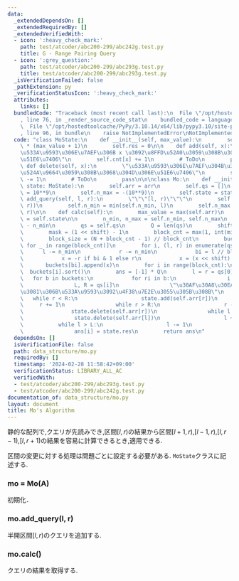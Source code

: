 ```yaml
---
data:
  _extendedDependsOn: []
  _extendedRequiredBy: []
  _extendedVerifiedWith:
  - icon: ':heavy_check_mark:'
    path: test/atcoder/abc200-299/abc242g.test.py
    title: G - Range Pairing Query
  - icon: ':grey_question:'
    path: test/atcoder/abc200-299/abc293g.test.py
    title: test/atcoder/abc200-299/abc293g.test.py
  _isVerificationFailed: false
  _pathExtension: py
  _verificationStatusIcon: ':heavy_check_mark:'
  attributes:
    links: []
  bundledCode: "Traceback (most recent call last):\n  File \"/opt/hostedtoolcache/PyPy/3.10.14/x64/lib/pypy3.10/site-packages/onlinejudge_verify/documentation/build.py\"\
    , line 76, in _render_source_code_stat\n    bundled_code = language.bundle(\n\
    \  File \"/opt/hostedtoolcache/PyPy/3.10.14/x64/lib/pypy3.10/site-packages/onlinejudge_verify/languages/python.py\"\
    , line 96, in bundle\n    raise NotImplementedError\nNotImplementedError\n"
  code: "class MoState:\n    def __init__(self, max_value):\n        self.cnt = [0]\
    \ * (max_value + 1)\n        self.res = 0\n\n    def add(self, x):\n        \"\
    \u533A\u9593\u306E\u7AEF\u306B x \u3092\u8FFD\u52A0\u3059\u308B\u3068\u304D\u306E\
    \u51E6\u7406\"\n        self.cnt[x] += 1\n        # ToDo\n        pass\n\n   \
    \ def delete(self, x):\n        \"\u533A\u9593\u306E\u7AEF\u304B\u3089 x \u3092\
    \u524A\u9664\u3059\u308B\u3068\u304D\u306E\u51E6\u7406\"\n        self.cnt[x]\
    \ -= 1\n        # ToDo\n        pass\n\n\nclass Mo:\n    def __init__(self, arr,\
    \ state: MoState):\n        self.arr = arr\n        self.qs = []\n        self.n_min\
    \ = 10**9\n        self.n_max = -(10**9)\n        self.state = state\n\n    def\
    \ add_query(self, l, r):\n        \"\"\"[l, r)\"\"\"\n        self.qs.append((l,\
    \ r))\n        self.n_min = min(self.n_min, l)\n        self.n_max = max(self.n_max,\
    \ r)\n\n    def calc(self):\n        max_value = max(self.arr)\n        state\
    \ = self.state\n\n        n_min, n_max = self.n_min, self.n_max\n        N = n_max\
    \ - n_min\n        qs = self.qs\n        Q = len(qs)\n        shift = Q.bit_length()\n\
    \        mask = (1 << shift) - 1\n        block_cnt = max(1, int(min(N, Q**0.5)))\n\
    \        block_size = (N + block_cnt - 1) // block_cnt\n        buckets = [[]\
    \ for _ in range(block_cnt)]\n        for i, (l, r) in enumerate(qs):\n      \
    \      l -= n_min\n            r -= n_min\n            bi = l // block_size\n\
    \            x = -r if bi & 1 else r\n            x = (x << shift) | i\n     \
    \       buckets[bi].append(x)\n        for i in range(block_cnt):\n          \
    \  buckets[i].sort()\n        ans = [-1] * Q\n        l = r = qs[0][0]\n     \
    \   for b in buckets:\n            for ri in b:\n                i = ri & mask\n\
    \                L, R = qs[i]\n                \"\u30AF\u30A8\u30EA\u306E\u305F\
    \u3081\u306B\u533A\u9593\u3092\u4F38\u7E2E\u3055\u305B\u308B\"\n             \
    \   while r < R:\n                    state.add(self.arr[r])\n               \
    \     r += 1\n                while r > R:\n                    r -= 1\n     \
    \               state.delete(self.arr[r])\n                while l < L:\n    \
    \                state.delete(self.arr[l])\n                    l += 1\n     \
    \           while l > L:\n                    l -= 1\n                    state.add(self.arr[l])\n\
    \                ans[i] = state.res\n        return ans\n"
  dependsOn: []
  isVerificationFile: false
  path: data_structure/mo.py
  requiredBy: []
  timestamp: '2024-02-28 11:58:42+09:00'
  verificationStatus: LIBRARY_ALL_AC
  verifiedWith:
  - test/atcoder/abc200-299/abc293g.test.py
  - test/atcoder/abc200-299/abc242g.test.py
documentation_of: data_structure/mo.py
layout: document
title: Mo's Algorithm
---
```


静的な配列で,クエリが先読みでき,区間$[l,r)$の結果から区間$[l+1,r)$,$[l−1,r)$,$[l,r−1)$,$[l,r+1)$の結果を容易に計算できるとき,適用できる.

区間の変更に対する処理は問題ごとに設定する必要がある. `MoState`クラスに記述する.

### mo = Mo(A)

初期化．

### mo.add_query(l, r)

半開区間$[l,r)$のクエリを追加する.

### mo.calc()

クエリの結果を取得する.